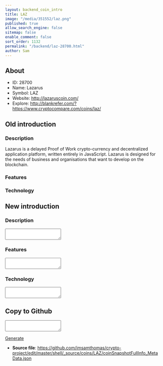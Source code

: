 ```yaml
---
layout: backend_coin_intro
title: LAZ
image: "/media/351552/laz.png"
published: true
allow_search_engine: false
sitemap: false
enable_comment: false
sort_order: 1132
permalink: "/backend/laz-28700.html"
author: Sam
---
```


## About

- ID: 28700
- Name: Lazarus
- Symbol: LAZ
- Website: http://lazaruscoin.com/
- Explore: http://blankrefer.com/?https://www.cryptocompare.com/coins/laz/


## Old introduction

### Description

<p><span>Lazarus is a delayed Proof of Work crypto-currency and decentralized application platform, written entirely in JavaScript. </span><span>Lazarus is designed for the needs of business and organisations </span><span>that want to develop on the blockchain. </span></p>

### Features


### Technology




## New introduction


### Description
<textarea id="meta_description" name="description"></textarea>

### Features
<textarea id="meta_features" name="features"></textarea>

### Technology
<textarea id="meta_technology" name="technology"></textarea>


## Copy to Github

<textarea id="coinsnapshotfullinfo_metadata"></textarea>

<a href="#gen" onclick="generateMetaDatJson()">Generate</a>

- **Source file**: <a href="https://github.com/imsamthomas/crypto-project/edit/master/shell/_source/coins/LAZ/coinSnapshotFullInfo_MetaData.json">https://github.com/imsamthomas/crypto-project/edit/master/shell/_source/coins/LAZ/coinSnapshotFullInfo_MetaData.json</a>

